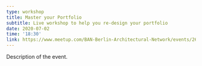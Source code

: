 ```yaml
---
type: workshop
title: Master your Portfolio
subtitle: Live workshop to help you re-design your portfolio
date: 2020-07-02
time: '18:30'
link: https://www.meetup.com/BAN-Berlin-Architectural-Network/events/269017036/
---
```


Description of the event.
